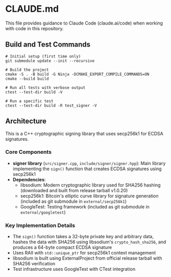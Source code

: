 # CLAUDE.md

This file provides guidance to Claude Code (claude.ai/code) when working with code in this repository.

## Build and Test Commands

```shell
# Initial setup (first time only)
git submodule update --init --recursive

# Build the project
cmake -S . -B build -G Ninja -DCMAKE_EXPORT_COMPILE_COMMANDS=ON
cmake --build build

# Run all tests with verbose output
ctest --test-dir build -V

# Run a specific test
ctest --test-dir build -R test_signer -V
```

## Architecture

This is a C++ cryptographic signing library that uses secp256k1 for ECDSA signatures.

### Core Components

- **signer library** (`src/signer.cpp`, `include/signer/signer.hpp`): Main library implementing the `sign()` function that creates ECDSA signatures using secp256k1
- **Dependencies**:
  - libsodium: Modern cryptographic library used for SHA256 hashing (downloaded and built from release tarball v1.0.20)
  - secp256k1: Bitcoin's elliptic curve library for signature generation (included as git submodule in `external/secp256k1`)
  - GoogleTest: Testing framework (included as git submodule in `external/googletest`)

### Key Implementation Details

- The `sign()` function takes a 32-byte private key and arbitrary data, hashes the data with SHA256 using libsodium's `crypto_hash_sha256`, and produces a 64-byte compact ECDSA signature
- Uses RAII with `std::unique_ptr` for secp256k1 context management
- libsodium is built using ExternalProject from official release tarball with SHA256 verification
- Test infrastructure uses GoogleTest with CTest integration